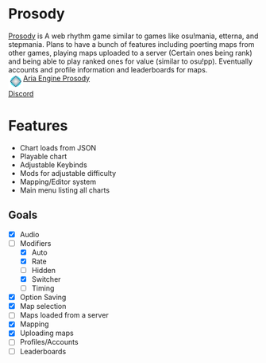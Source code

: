 # Prosody
[Prosody](https://github.com/Crypto-Path/Aria-Engine-Prosody) is A web rhythm game similar to games like osu!mania, etterna, and stepmania. Plans to have a bunch of features including poerting maps from other games, playing maps uploaded to a server (Certain ones being rank) and being able to play ranked ones for value (similar to osu!pp). Eventually accounts and profile information and leaderboards for maps.<br>
<img style="float: left; image-rendering: pixelated; width: 30px" src="Sprites/Icon.png">
<a style="float:left">[Aria Engine Prosody](http://cyphemercury.online/Aria-Engine-Prosody/)</a> </br>

[Discord](https://discord.gg/ajWJNUHFq7)

# Features
 + Chart loads from JSON
 + Playable chart
 + Adjustable Keybinds
 + Mods for adjustable difficulty
 + Mapping/Editor system
 + Main menu listing all charts

## Goals
 - [x] Audio
 - [ ] Modifiers
   - [x] Auto
   - [x] Rate
   - [ ] Hidden
   - [x] Switcher
   - [ ] Timing
 - [x] Option Saving
 - [x] Map selection
 - [ ] Maps loaded from a server 
 - [x] Mapping 
 - [x] Uploading maps
 - [ ] Profiles/Accounts
 - [ ] Leaderboards
